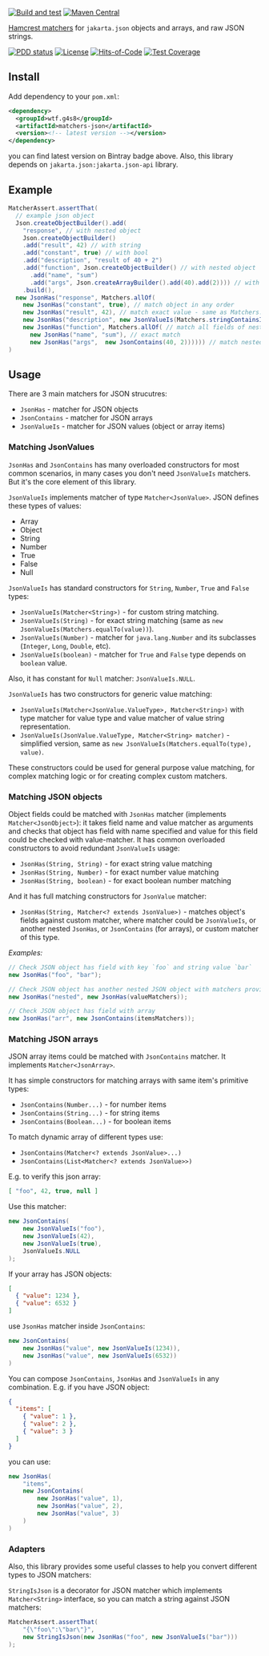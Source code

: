 [![Build and test](https://github.com/g4s8/matchers-json/actions/workflows/maven.yml/badge.svg)](https://github.com/g4s8/matchers-json/actions/workflows/maven.yml)
[![Maven Central](https://img.shields.io/maven-central/v/wtf.g4s8/matchers-json.svg)](https://maven-badges.herokuapp.com/maven-central/wtf.g4s8/matchers-json)

[Hamcrest matchers](http://hamcrest.org/JavaHamcrest/) for `jakarta.json` objects and arrays, and raw JSON strings.

[![PDD status](http://www.0pdd.com/svg?name=g4s8/matchers-json)](http://www.0pdd.com/p?name=g4s8/matchers-json)
[![License](https://img.shields.io/github/license/g4s8/matchers-json.svg?style=flat-square)](https://github.com/g4s8/matchers-json/blob/master/LICENSE)
[![Hits-of-Code](https://hitsofcode.com/github/g4s8/matchers-json)](https://hitsofcode.com/view/github/g4s8/matchers-json)
[![Test Coverage](https://img.shields.io/codecov/c/github/g4s8/matchers-json.svg?style=flat-square)](https://codecov.io/github/g4s8/matchers-json?branch=master)



## Install

Add dependency to your `pom.xml`:
```xml
<dependency>
  <groupId>wtf.g4s8</groupId>
  <artifactId>matchers-json</artifactId>
  <version><!-- latest version --></version>
</dependency>
```
you can find latest version on Bintray badge above.
Also, this library depends on `jakarta.json:jakarta.json-api` library.

## Example

```java
MatcherAssert.assertThat(
  // example json object
  Json.createObjectBuilder().add(
    "response", // with nested object
    Json.createObjectBuilder()
    .add("result", 42) // with string
    .add("constant", true) // with bool
    .add("description", "result of 40 + 2")
    .add("function", Json.createObjectBuilder() // with nested object
      .add("name", "sum")
      .add("args", Json.createArrayBuilder().add(40).add(2)))) // with nested array
    .build(),
  new JsonHas("response", Matchers.allOf(
    new JsonHas("constant", true), // match object in any order
    new JsonHas("result", 42), // match exact value - same as Matchers.equalTo(42)
    new JsonHas("description", new JsonValueIs(Matchers.stringContainsInOrder("result", "40 + 2"))), // match with matcher
    new JsonHas("function", Matchers.allOf( // match all fields of nested object
      new JsonHas("name", "sum"), // exact match
      new JsonHas("args",  new JsonContains(40, 2)))))) // match nested array (ordered matcher)
)
```

## Usage

There are 3 main matchers for JSON strucutres:
 - `JsonHas` - matcher for JSON objects
 - `JsonContains` - matcher for JSON arrays
 - `JsonValueIs` - matcher for JSON values (object or array items)

### Matching JsonValues

`JsonHas` and `JsonContains` has many overloaded constructors for most common scenarios, in many cases
you don't need `JsonValueIs` matchers. But it's the core element of this library.

`JsonValueIs` implements matcher of type `Matcher<JsonValue>`. JSON defines these types of values:
 - Array
 - Object
 - String
 - Number
 - True
 - False
 - Null

`JsonValueIs` has standard constructors for `String`, `Number`, `True` and `False` types:
 - `JsonValueIs(Matcher<String>)` - for custom string matching.
 - `JsonValueIs(String)` - for exact string matching (same as `new JsonValueIs(Matchers.equalTo(value))`).
 - `JsonValueIs(Number)` - matcher for `java.lang.Number` and its subclasses (`Integer`, `Long`, `Double`, etc).
 - `JsonValueIs(boolean)` - matcher for `True` and `False` type depends on `boolean` value.

Also, it has constant for `Null` matcher: `JsonValueIs.NULL`.

`JsonValueIs` has two constructors for generic value matching:
 - `JsonValueIs(Matcher<JsonValue.ValueType>, Matcher<String>)` with type matcher
 for value type and value matcher of value string representation.
 - `JsonValueIs(JsonValue.ValueType, Matcher<String> matcher)` - simplified version,
 same as `new JsonValueIs(Matchers.equalTo(type), value)`.

These constructors could be used for general purpose value matching, for complex matching logic or for creating
complex custom matchers.

### Matching JSON objects

Object fields could be matched with `JsonHas` matcher (implements `Matcher<JsonObject>`): it takes field name and value matcher
as arguments and checks that object has field with name specified and value for this field could
be checked with value-matcher. It has common overloaded constructors to avoid redundant `JsonValueIs` usage:
 - `JsonHas(String, String)` - for exact string value matching
 - `JsonHas(String, Number)` - for exact number value matching
 - `JsonHas(String, boolean)` - for exact boolean number matching

And it has full matching constructors for `JsonValue` matcher:
 - `JsonHas(String, Matcher<? extends JsonValue>)` - matches object's fields against custom matcher,
 where matcher could be `JsonValueIs`, or another nested `JsonHas`, or `JsonContains` (for arrays),
 or custom matcher of this type.

*Examples:*

```java
// Check JSON object has field with key `foo` and string value `bar`
new JsonHas("foo", "bar");

// Check JSON object has another nested JSON object with matchers provided
new JsonHas("nested", new JsonHas(valueMatchers));

// Check JSON object has field with array
new JsonHas("arr", new JsonContains(itemsMatchers));
```

### Matching JSON arrays

JSON array items could be matched with `JsonContains` matcher. It implements `Matcher<JsonArray>`.

It has simple constructors for matching arrays with same item's primitive types:
 - `JsonContains(Number...)` - for number items
 - `JsonContains(String...)` - for string items
 - `JsonContains(Boolean...)` - for boolean items

To match dynamic array of different types use:
 - `JsonContains(Matcher<? extends JsonValue>...)`
 - `JsonContains(List<Matcher<? extends JsonValue>>)`

E.g. to verify this json array:
```json
[ "foo", 42, true, null ]
```
Use this matcher:
```java
new JsonContains(
    new JsonValueIs("foo"),
    new JsonValueIs(42),
    new JsonValueIs(true),
    JsonValueIs.NULL
);
```

If your array has JSON objects:
```json
[
  { "value": 1234 },
  { "value": 6532 }
]
```
use `JsonHas` matcher inside `JsonContains`:
```java
new JsonContains(
    new JsonHas("value", new JsonValueIs(1234)),
    new JsonHas("value", new JsonValueIs(6532))
)
```

You can compose `JsonContains`, `JsonHas` and `JsonValueIs` in any combination.
E.g. if you have JSON object:
```json
{
  "items": [
    { "value": 1 },
    { "value": 2 },
    { "value": 3 }
  ]
}
```
you can use:
```java
new JsonHas(
    "items",
    new JsonContains(
        new JsonHas("value", 1),
        new JsonHas("value", 2),
        new JsonHas("value", 3)
    )
)
```

### Adapters

Also, this library provides some useful classes to help you convert different types to JSON matchers:

`StringIsJson` is a decorator for JSON matcher which implements `Matcher<String>` interface,
so you can match a string against JSON matchers:
```java
MatcherAssert.assertThat(
    "{\"foo\":\"bar\"}",
    new StringIsJson(new JsonHas("foo", new JsonValueIs("bar")))
);
``` 
